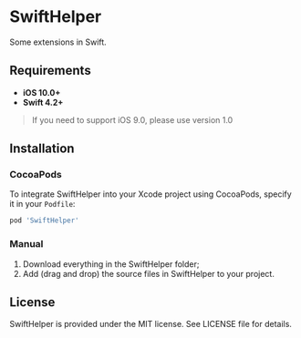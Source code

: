 # SwiftHelper
Some extensions in Swift.

## Requirements

- **iOS 10.0+**
- **Swift 4.2+**

> If you need to support iOS 9.0, please use version 1.0

## Installation

### CocoaPods

To integrate SwiftHelper into your Xcode project using CocoaPods, specify it in your `Podfile`:

```ruby
pod 'SwiftHelper'
```

### Manual

1. Download everything in the SwiftHelper folder;
2. Add (drag and drop) the source files in SwiftHelper to your project.

## License

SwiftHelper is provided under the MIT license. See LICENSE file for details.